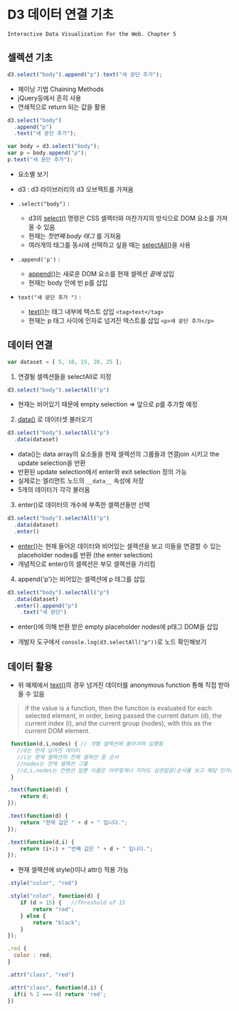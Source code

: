 D3 데이터 연결 기초
===
`Interactive Data Visualization For the Web. Chapter 5`

셀렉션 기초
---


```javascript
d3.select("body").append("p").text("새 문단 추가");
```

- 체이닝 기법 Chaining Methods
 - jQuery등에서 흔히 사용
 - 연쇄적으로 return 되는 값을 활용

```javascript
d3.select("body")
  .append("p")
  .text("새 문단 추가");
```

```javascript
var body = d3.select("body");
var p = body.append("p");
p.text("새 문단 추가");
```

- 요소별 보기

 - d3 : d3 라이브러리의 d3 오브젝트를 가져옴

 - `.select("body")` :
   - d3의 [select()](https://github.com/d3/d3-selection#selection) 명령은 CSS 셀렉터와 마찬가지의 방식으로 DOM 요소를 가져올 수 있음
   - 현재는 *첫번째 body 태그* 를 가져옴
   - 여러개의 태그를 동시에 선택하고 싶을 때는 [selectAll()](https://github.com/d3/d3-selection#selectAll)을 사용
 - `.append('p')` :
   - [append()](https://github.com/d3/d3-selection#selection_append)는 새로운 DOM 요소를 현재 셀렉션 *끝에* 삽입
   - 현재는 body 안에 빈 p를 삽입
 - `text("새 문단 추가 ")` :
   - [text()](https://github.com/d3/d3-selection#selection_text)는 태그 내부에 텍스트 삽입 `<tag>text</tag>`
   - 현재는 p 태그 사이에 인자로 넘겨진 텍스트를 삽입 `<p>새 문단 추가</p>`




데이터 연결
---
```javascript
var dataset = [ 5, 10, 15, 20, 25 ];
```

1. 연결될 셀렉션들을 selectAll로 지정
```javascript
d3.select("body").selectAll("p")
```
  - 현재는 비어있기 때문에 empty selection => 앞으로 p를 추가할 예정

2. [data()](https://github.com/d3/d3-selection#selection_data) 로 데이터셋 불러오기
```javascript
d3.select("body").selectAll("p")
  .data(dataset)
```
 - data()는 data array의 요소들을 현재 셀렉션의 그룹들과 연결join 시키고 the update selection을 반환
 - 반환된 update selection에서 enter와 exit selection 정의 가능
 - 실제로는 엘리먼트 노드의 `__data__` 속성에 저장
 - 5개의 데이터가 각각 불러옴

3. enter()로 데이터의 개수에 부족한 셀렉션들만 선택
```javascript
d3.select("body").selectAll("p")
  .data(dataset)
  .enter()
```
 - [enter()](https://github.com/d3/d3-selection#selection_enter)는 현재 들어온 데이터와 비어있는 셀렉션을 보고 이들을 연결할 수 있는 placeholder nodes를 반환 (the enter selection)
 - 개념적으로 enter()의 셀렉션은 부모 셀렉션을 가리킴

4. append('p')는 비어있는 셀렉션에 p 태그를 삽입
```javascript
d3.select("body").selectAll("p")
  .data(dataset)
  .enter().append("p")
    .text("새 문단")
```
 - enter()에 의해 반환 받은 empty placeholder nodes에 p태그 DOM을 삽입


- 개발자 도구에서 `console.log(d3.selectAll("p"))`로 노드 확인해보기


데이터 활용
---
- 위 예제에서 [text()](https://github.com/d3/d3-selection#selection_text)의 경우 넘겨진 데이터를 anonymous function 통해 직접 받아올 수 있음

> if the value is a function, then the function is evaluated for each selected element, in order, being passed the current datum (d), the current index (i), and the current group (nodes), with this as the current DOM element.

```javascript
 function(d,i,nodes) { // 개별 셀렉션에 돌아가며 실행됨
   //d는 현재 넘겨진 데이터
   //i는 현재 셀렉션의 전체 셀렉션 중 순서
   //nodes는 전체 셀렉션 그룹
   //d,i,nodes는 컨벤션 일뿐 이름은 아무렇게나 지어도 상관없음(순서롤 보고 해당 인자를 넘김)
 }
```

```javascript
.text(function(d) {
    return d;
});
```
```javascript
.text(function(d) {
    return "현재 값은 " + d + " 입니다.";
});
```
```javascript
.text(function(d,i) {
    return (i+1) + "번째 값은 " + d + " 입니다.";
});
```

- 현재 셀렉션에 style()이나 attr() 적용 가능

```javascript
.style("color", "red")

.style("color", function(d) {
    if (d > 15) {   //Threshold of 15
        return "red";
    } else {
        return "black";
    }
});
```


```javascript
.red {
  color : red;
}

.attr("class", "red")

.attr("class", function(d,i) {
  if(i % 2 === 0) return 'red';
})
```
